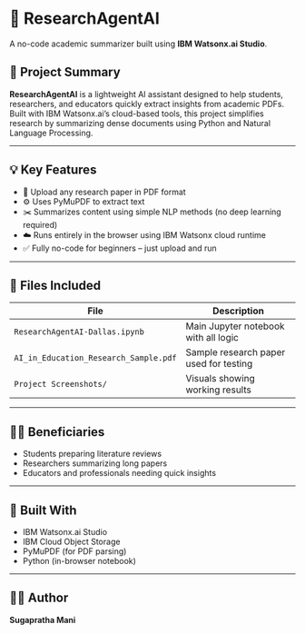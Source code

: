 # 🤖 ResearchAgentAI

A no-code academic summarizer built using **IBM Watsonx.ai Studio**.

## 📌 Project Summary

**ResearchAgentAI** is a lightweight AI assistant designed to help students, researchers, and educators quickly extract insights from academic PDFs.  
Built with IBM Watsonx.ai’s cloud-based tools, this project simplifies research by summarizing dense documents using Python and Natural Language Processing.

---

## 💡 Key Features

- 📄 Upload any research paper in PDF format  
- ⚙️ Uses PyMuPDF to extract text  
- ✂️ Summarizes content using simple NLP methods (no deep learning required)  
- ☁️ Runs entirely in the browser using IBM Watsonx cloud runtime  
- ✅ Fully no-code for beginners – just upload and run

---

## 📂 Files Included

| File | Description |
|------|-------------|
| `ResearchAgentAI-Dallas.ipynb` | Main Jupyter notebook with all logic |
| `AI_in_Education_Research_Sample.pdf` | Sample research paper used for testing |
| `Project Screenshots/` | Visuals showing working results |

---

## 🧑‍🎓 Beneficiaries

- Students preparing literature reviews  
- Researchers summarizing long papers  
- Educators and professionals needing quick insights  

---

## 🚀 Built With

- IBM Watsonx.ai Studio  
- IBM Cloud Object Storage  
- PyMuPDF (for PDF parsing)  
- Python (in-browser notebook)  

---

## 👩‍💻 Author

**Sugapratha Mani**  
